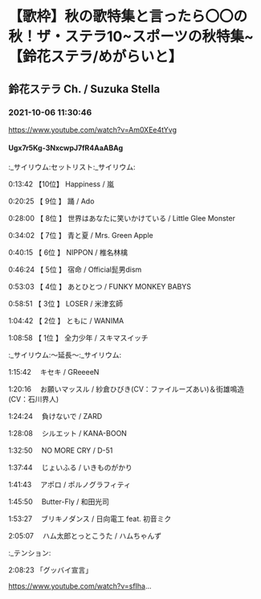 # 【歌枠】秋の歌特集と言ったら〇〇の秋！ザ・ステラ10~スポーツの秋特集~【鈴花ステラ/めがらいと】

## 鈴花ステラ Ch. / Suzuka Stella

### 2021-10-06 11:30:46

https://www.youtube.com/watch?v=Am0XEe4tYvg

#### Ugx7r5Kg-3NxcwpJ7fR4AaABAg

:_サイリウム:セットリスト:_サイリウム:

0:13:42 【10位】 Happiness / 嵐

0:20:25 【 9位 】 踊 / Ado

0:28:00 【 8位 】 世界はあなたに笑いかけている / Little Glee Monster

0:34:02 【 7位 】 青と夏 / Mrs. Green Apple

0:40:15 【 6位 】 NIPPON / 椎名林檎

0:46:24 【 5位 】 宿命 / Official髭男dism

0:53:03 【 4位 】 あとひとつ / FUNKY MONKEY BABYS

0:58:51 【 3位 】 LOSER / 米津玄師

1:04:42 【 2位 】 ともに / WANIMA

1:08:58 【 1位 】 全力少年 / スキマスイッチ



:_サイリウム:～延長～:_サイリウム:

1:15:42 　キセキ / GReeeeN

1:20:16 　お願いマッスル / 紗倉ひびき(CV：ファイルーズあい)＆街雄鳴造(CV：石川界人)

1:24:24 　負けないで / ZARD

1:28:08 　シルエット / KANA-BOON

1:32:50 　NO MORE CRY / D-51

1:37:44 　じょいふる / いきものがかり

1:41:43 　アポロ / ポルノグラフィティ

1:45:50 　Butter-Fly / 和田光司

1:53:27 　ブリキノダンス / 日向電工 feat. 初音ミク

2:05:07 　ハム太郎とっとこうた / ハムちゃんず



:_テンション:

2:08:23  「グッバイ宣言」

https://www.youtube.com/watch?v=sfIha...

